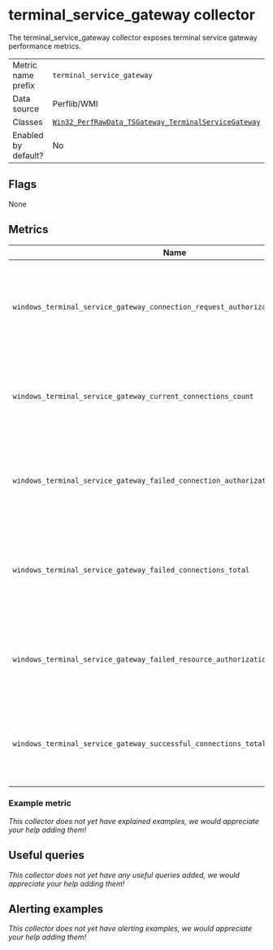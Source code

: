 # terminal_service_gateway collector

The terminal_service_gateway collector exposes terminal service gateway performance metrics.

|||
-|-
Metric name prefix  | `terminal_service_gateway`
Data source         | Perflib/WMI
Classes             | [`Win32_PerfRawData_TSGateway_TerminalServiceGateway`](https://wutils.com/wmi/root/cimv2/win32_perfrawdata_tsgateway_terminalservicegateway/)
Enabled by default? | No

## Flags

None

## Metrics

Name | Description | Type | Labels
-----|-------------|------|-------
`windows_terminal_service_gateway_connection_request_authorization_time_seconds` | gauge | Shows the average connection request authentication and authorization times in seconds
`windows_terminal_service_gateway_current_connections_count` | gauge | Shows the total number of active/inactive connections to the RDG server at any given moment
`windows_terminal_service_gateway_failed_connection_authorization_total` | gauge | Shows the total number of requests that failed due to insufficient connection authorization privilege
`windows_terminal_service_gateway_failed_connections_total` | gauge | Shows the number of connection requests that are all failed due to errors and authorization failure
`windows_terminal_service_gateway_failed_resource_authorization_total` | gauge | Shows the total number of requests that failed due to insufficient resource authorization privilege
`windows_terminal_service_gateway_successful_connections_total` | gauge | Shows the number of requests that were successfully processed and connected

### Example metric
_This collector does not yet have explained examples, we would appreciate your help adding them!_

## Useful queries
_This collector does not yet have any useful queries added, we would appreciate your help adding them!_

## Alerting examples
_This collector does not yet have alerting examples, we would appreciate your help adding them!_
